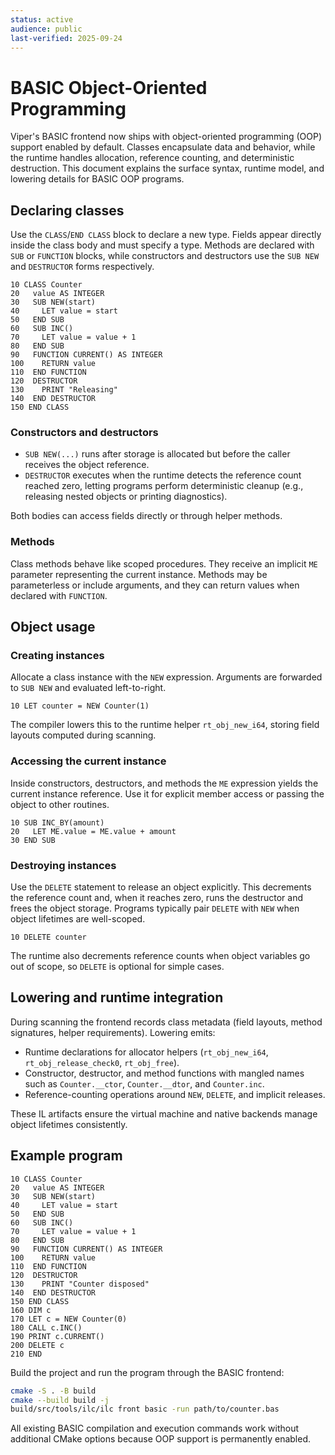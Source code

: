 ```yaml
---
status: active
audience: public
last-verified: 2025-09-24
---
```


# BASIC Object-Oriented Programming

Viper's BASIC frontend now ships with object-oriented programming (OOP) support
enabled by default. Classes encapsulate data and behavior, while the runtime
handles allocation, reference counting, and deterministic destruction. This
document explains the surface syntax, runtime model, and lowering details for
BASIC OOP programs.

## Declaring classes

Use the `CLASS`/`END CLASS` block to declare a new type. Fields appear directly
inside the class body and must specify a type. Methods are declared with `SUB`
or `FUNCTION` blocks, while constructors and destructors use the `SUB NEW` and
`DESTRUCTOR` forms respectively.

```basic
10 CLASS Counter
20   value AS INTEGER
30   SUB NEW(start)
40     LET value = start
50   END SUB
60   SUB INC()
70     LET value = value + 1
80   END SUB
90   FUNCTION CURRENT() AS INTEGER
100    RETURN value
110  END FUNCTION
120  DESTRUCTOR
130    PRINT "Releasing"
140  END DESTRUCTOR
150 END CLASS
```

### Constructors and destructors

- `SUB NEW(...)` runs after storage is allocated but before the caller receives
the object reference.
- `DESTRUCTOR` executes when the runtime detects the reference count reached
  zero, letting programs perform deterministic cleanup (e.g., releasing nested
  objects or printing diagnostics).

Both bodies can access fields directly or through helper methods.

### Methods

Class methods behave like scoped procedures. They receive an implicit `ME`
parameter representing the current instance. Methods may be parameterless or
include arguments, and they can return values when declared with `FUNCTION`.

## Object usage

### Creating instances

Allocate a class instance with the `NEW` expression. Arguments are forwarded to
`SUB NEW` and evaluated left-to-right.

```basic
10 LET counter = NEW Counter(1)
```

The compiler lowers this to the runtime helper `rt_obj_new_i64`, storing field
layouts computed during scanning.

### Accessing the current instance

Inside constructors, destructors, and methods the `ME` expression yields the
current instance reference. Use it for explicit member access or passing the
object to other routines.

```basic
10 SUB INC_BY(amount)
20   LET ME.value = ME.value + amount
30 END SUB
```

### Destroying instances

Use the `DELETE` statement to release an object explicitly. This decrements the
reference count and, when it reaches zero, runs the destructor and frees the
object storage. Programs typically pair `DELETE` with `NEW` when object
lifetimes are well-scoped.

```basic
10 DELETE counter
```

The runtime also decrements reference counts when object variables go out of
scope, so `DELETE` is optional for simple cases.

## Lowering and runtime integration

During scanning the frontend records class metadata (field layouts, method
signatures, helper requirements). Lowering emits:

- Runtime declarations for allocator helpers (`rt_obj_new_i64`,
  `rt_obj_release_check0`, `rt_obj_free`).
- Constructor, destructor, and method functions with mangled names such as
  `Counter.__ctor`, `Counter.__dtor`, and `Counter.inc`.
- Reference-counting operations around `NEW`, `DELETE`, and implicit releases.

These IL artifacts ensure the virtual machine and native backends manage object
lifetimes consistently.

## Example program

```basic
10 CLASS Counter
20   value AS INTEGER
30   SUB NEW(start)
40     LET value = start
50   END SUB
60   SUB INC()
70     LET value = value + 1
80   END SUB
90   FUNCTION CURRENT() AS INTEGER
100    RETURN value
110  END FUNCTION
120  DESTRUCTOR
130    PRINT "Counter disposed"
140  END DESTRUCTOR
150 END CLASS
160 DIM c
170 LET c = NEW Counter(0)
180 CALL c.INC()
190 PRINT c.CURRENT()
200 DELETE c
210 END
```

Build the project and run the program through the BASIC frontend:

```bash
cmake -S . -B build
cmake --build build -j
build/src/tools/ilc/ilc front basic -run path/to/counter.bas
```

All existing BASIC compilation and execution commands work without additional
CMake options because OOP support is permanently enabled.
